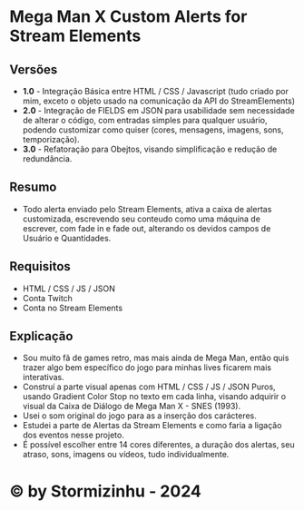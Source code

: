 # Mega Man X Custom Alerts for Stream Elements 

## Versões
- **1.0** - Integração Básica entre HTML / CSS / Javascript (tudo criado por mim, exceto o objeto usado na comunicação da API do StreamElements)
- **2.0** - Integração de FIELDS em JSON para usabilidade sem necessidade de alterar o código, com entradas simples para qualquer usuário, podendo customizar como quiser (cores, mensagens, imagens, sons, temporização).
- **3.0** - Refatoração para Obejtos, visando simplificação e redução de redundância.

## Resumo
- Todo alerta enviado pelo Stream Elements, ativa a caixa de alertas customizada, escrevendo seu conteudo como uma máquina de escrever, com fade in e fade out, alterando os devidos campos de Usuário e Quantidades.

## Requisitos
- HTML / CSS / JS / JSON
- Conta Twitch
- Conta no Stream Elements

## Explicação
- Sou muito fã de games retro, mas mais ainda de Mega Man, então quis trazer algo bem específico do jogo para minhas lives ficarem mais interativas.
- Construí a parte visual apenas com HTML / CSS / JS  / JSON Puros, usando Gradient Color Stop no texto em cada linha, visando adquirir o visual da Caixa de Diálogo de Mega Man X - SNES (1993).
- Usei o som original do jogo para as a inserção dos carácteres.
- Estudei a parte de Alertas da Stream Elements e como faria a ligação dos eventos nesse projeto.
- É possível escolher entre 14 cores diferentes, a duração dos alertas, seu atraso, sons, imagens ou vídeos, tudo individualmente.

# © by Stormizinhu - 2024